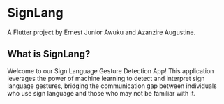 # SignLang

A Flutter project by Ernest Junior Awuku and Azanzire Augustine.

## What is SignLang?

Welcome to our Sign Language Gesture Detection App! This application leverages the power of machine learning to detect and interpret sign language gestures, bridging the communication gap between individuals who use sign language and those who may not be familiar with it.
